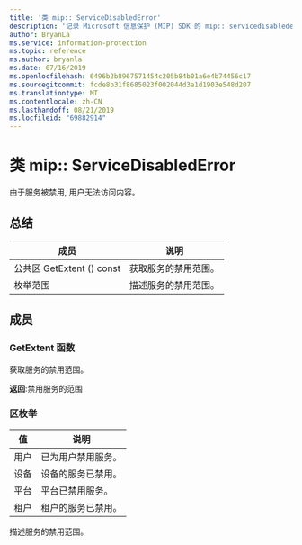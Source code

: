 ```yaml
---
title: '类 mip:: ServiceDisabledError'
description: '记录 Microsoft 信息保护 (MIP) SDK 的 mip:: servicedisablederror 类。'
author: BryanLa
ms.service: information-protection
ms.topic: reference
ms.author: bryanla
ms.date: 07/16/2019
ms.openlocfilehash: 6496b2b8967571454c205b84b01a6e4b74456c17
ms.sourcegitcommit: fcde8b31f8685023f002044d3a1d1903e548d207
ms.translationtype: MT
ms.contentlocale: zh-CN
ms.lasthandoff: 08/21/2019
ms.locfileid: "69882914"
---
```

# <a name="class-mipservicedisablederror"></a>类 mip:: ServiceDisabledError 
由于服务被禁用, 用户无法访问内容。
  
## <a name="summary"></a>总结
 成员                        | 说明                                
--------------------------------|---------------------------------------------
公共区 GetExtent () const  |  获取服务的禁用范围。
枚举范围  |  描述服务的禁用范围。
  
## <a name="members"></a>成员
  
### <a name="getextent-function"></a>GetExtent 函数
获取服务的禁用范围。

  
**返回**:禁用服务的范围
  
### <a name="extent-enum"></a>区枚举
 值                         | 说明                                
--------------------------------|---------------------------------------------
用户            | 已为用户禁用服务。
设备            | 设备的服务已禁用。
平台            | 平台已禁用服务。
租户            | 租户的服务已禁用。
描述服务的禁用范围。